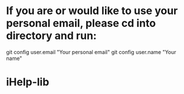 # If you are or would like to use your personal email, please cd into directory and run:
  git config user.email "Your personal email"
  git config user.name "Your name"

# iHelp-lib


